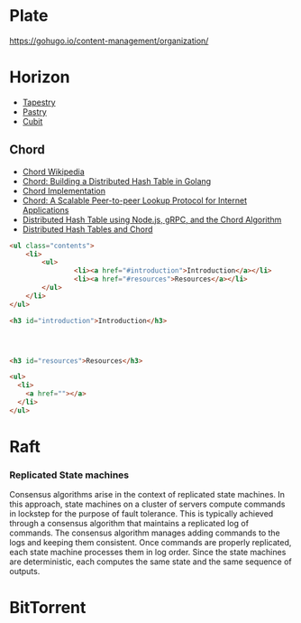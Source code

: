 

# Plate

https://gohugo.io/content-management/organization/


# Horizon

- [Tapestry](https://sites.cs.ucsb.edu/~ravenben/publications/CSD-01-1141.pdf)
- [Pastry](https://www.microsoft.com/en-us/research/wp-content/uploads/2001/11/pastry.pdf)
- [Cubit](http://www.cs.cornell.edu/~bwong/Cubit/)




## Chord

- [Chord Wikipedia](https://en.wikipedia.org/wiki/Chord_(peer-to-peer))
- [Chord: Building a Distributed Hash Table in Golang](https://medium.com/techlog/chord-building-a-dht-distributed-hash-table-in-golang-67c3ce17417b)
- [Chord Implementation](https://github.com/arriqaaq/chord)
- [Chord: A Scalable Peer-to-peer Lookup Protocol for Internet Applications](https://pdos.csail.mit.edu/papers/ton:chord/paper-ton.pdf)
- [Distributed Hash Table using Node.js, gRPC, and the Chord Algorithm](https://www.youtube.com/watch?v=rhch2dZFcdM)
- [Distributed Hash Tables and Chord](http://web.mit.edu/6.829/www/currentsemester/materials/chord.pdf)



```html
<ul class="contents">
	<li>
		<ul>
				<li><a href="#introduction">Introduction</a></li>
				<li><a href="#resources">Resources</a></li>
		</ul>
	</li>
</ul>

<h3 id="introduction">Introduction</h3>




<h3 id="resources">Resources</h3>

<ul>
  <li>
    <a href=""></a>
  </li>
</ul>
```


# Raft


<h3 id="introduction">Replicated State machines</h3>

<p>
  Consensus algorithms arise in the context of replicated state machines. In this approach, state machines on a cluster of servers compute commands in lockstep for the purpose of fault tolerance. This is typically achieved through a consensus algorithm that maintains a replicated log of commands. The consensus algorithm manages adding commands to the logs and keeping them consistent. Once commands are properly replicated, each state machine processes them in log order. Since the state machines are deterministic, each computes the same state and the same sequence of outputs.
</p>



# BitTorrent

